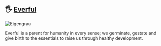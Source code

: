## 🖐 [Everful](https://zpecies.org)

![Eigengrau](https://pbs.twimg.com/profile_banners/1288484617025130496/1630872615)

Everful is a parent for humanity in every sense; we germinate, gestate and give birth to the essentials to raise us through healthy development.
